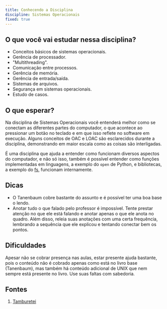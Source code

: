 ```yaml
---
title: Conhecendo a Disciplina
discipline: Sistemas Operacionais
fixed: true
---
```


## O que você vai estudar nessa disciplina?

* Conceitos básicos de sistemas operacionais.
* Gerência de processador.
* "Multithreading".
* Comunicação entre processos.
* Gerência de memória.
* Gerência de entrada/saída.
* Sistemas de arquivos.
* Segurança em sistemas operacionais.
* Estudo de casos.

## O que esperar?

Na disciplina de Sistemas Operacionais você entenderá melhor como se conectam as diferentes partes do computador, o que acontece ao pressionar um botão no teclado e em que isso reflete no software em execução. Alguns conceitos de OAC e LOAC são esclarecidos durante a disciplina, demonstrando em maior escala como as coisas são interligadas.

É uma disciplina que ajuda a entender como funcionam diversos aspectos do computador, e não só isso, também é possível entender como funções implementadas em linguagens, a exemplo do `open` de Python, e bibliotecas, a exemplo do [fs](https://nodejs.org/api/fs.html), funcionam internamente. 

## Dicas

* O Tanenbaum cobre bastante do assunto e é possível ter uma boa base o lendo.
* Anotar tudo o que falado pelo professor é impossível. Tente prestar atenção no que ele está falando e anotar apenas o que ele anota no quadro. Além disso, releia suas anotações com uma certa frequência, lembrando a sequência que ele explicou e tentando conectar bem os pontos.

## Dificuldades
Apesar não se cobrar presença nas aulas, estar presente ajuda bastante, pois o conteúdo não é cobrado apenas como está no livro base (Tanenbaum), mas também há conteúdo adicional de UNIX que nem sempre está presente no livro. Use suas faltas com sabedoria.

## Fontes 

1. <a href= "https://github.com/OpenDevUFCG/Tamburetei" target="_blank"> Tamburetei </a>

